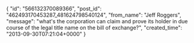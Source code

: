  {
   "id": "566132370089366",
   "post_id": "462493170453287_481624798540124",
   "from_name": "Jeff Roggers",
   "message": "what's the corporation can claim and prove its holder in due course of the legal title name on the bill of exchange?",
   "created_time": "2013-09-30T07:21:04+0000"
 }
